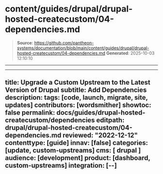 # content/guides/drupal/drupal-hosted-createcustom/04-dependencies.md

> **Source**: https://github.com/pantheon-systems/documentation/blob/main/content/guides/drupal/drupal-hosted-createcustom/04-dependencies.md
> **Generated**: 2025-10-03 12:10:10

---

---
title: Upgrade a Custom Upstream to the Latest Version of Drupal
subtitle: Add Dependencies
description: 
tags: [code, launch, migrate, site, updates]
contributors: [wordsmither]
showtoc: false
permalink: docs/guides/drupal-hosted-createcustom/dependencies
editpath: drupal/drupal-hosted-createcustom/04-dependencies.md
reviewed: "2022-12-12"
contenttype: [guide]
innav: [false]
categories: [update, custom-upstreams]
cms: [ drupal ]
audience: [development]
product: [dashboard, custom-upstreams]
integration: [--]
---

<Partial file="drupal/dependencies-compatible.md" />
